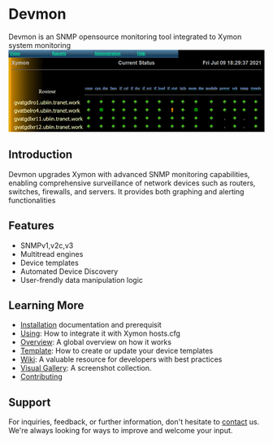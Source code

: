 <!DOCTYPE markdown>
# Devmon
Devmon is an SNMP opensource monitoring tool integrated to Xymon system monitoring
![Devmon's Current Overview](devmon_current_status.png)

## Introduction
Devmon upgrades Xymon with advanced SNMP monitoring capabilities, enabling comprehensive surveillance of network devices such as routers, switches, firewalls, and servers. It provides both graphing and alerting functionalities

## Features
- SNMPv1,v2c,v3
- Multitread engines
- Device templates
- Automated Device Discovery
- User-frendly data manipulation logic   

## Learning More
- [Installation](docs/INSTALLATION.md) documentation and prerequisit
- [Using](docs/USING.md): How to integrate it with Xymon hosts.cfg
- [Overview](docs/OVERVIEW.md): A global overview on how it works
- [Template](docs/TEMPLATE.msd): How to create or update your device templates 
- [Wiki](http://wiki.ubiquitous-network.ch/doku.php?id=en:devmon): A valuable resource for developers with best practices
- [Visual Gallery](https://wiki.ubiquitous-network.ch/doku.php?id=en:devmon:screenshots): A screenshot collection.
- [Contributing](docs/CONTRIBUTING.md)
  

## Support
For inquiries, feedback, or further information, don't hesitate to [contact](https://ubiquitous-network.ch/contact/) us. We're always looking for ways to improve and welcome your input.
```
